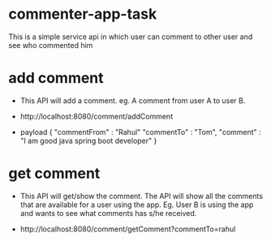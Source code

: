 # commenter-app-task
This is a simple service api in which user can comment to other user and see who commented him

# add comment
- This API will add a comment. eg. A comment from user A to user B.
  
- http://localhost:8080/comment/addComment
  
- payload
  {
    "commentFrom" : "Rahul"
    "commentTo" : "Tom",
    "comment" : "I am good java spring boot developer"
  }

# get comment
- This API will get/show the comment. The API will show all the comments that are 
available for a user using the app. Eg. User B is using the app and wants to see what comments has 
s/he received.

- http://localhost:8080/comment/getComment?commentTo=rahul

